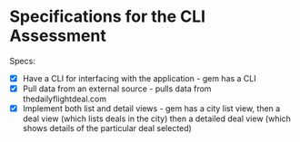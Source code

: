 # Specifications for the CLI Assessment

Specs:
- [x] Have a CLI for interfacing with the application - gem has a CLI
- [X] Pull data from an external source - pulls data from thedailyflightdeal.com
- [X] Implement both list and detail views - gem has a city list view, then a deal view (which lists deals in the city) then a detailed deal view (which shows details of the particular deal selected)
